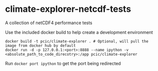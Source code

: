 # climate-explorer-netcdf-tests
A collection of netCDF4 performance tests

Use the included docker build to help create a development environment

    docker build -t pcic/climate-explorer . # Optional, will pull the image from docker hub by default
    docker run -d -p 127.0.0.1:<port>:8888 --name ipython -v <absolute_path_to_code_direcotry>:/app pcic/climate-explorer

Run `docker port ipython` to get the port being redirected
